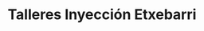 ---
title: "Talleres Inyección Etxebarri"
url: /etxebarri/talleres-inyeccion-etxebarri/
shop: Autowerkstatt
---